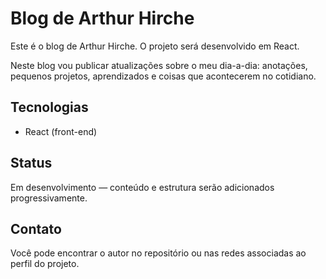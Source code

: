 # Blog de Arthur Hirche

Este é o blog de Arthur Hirche. O projeto será desenvolvido em React.

Neste blog vou publicar atualizações sobre o meu dia-a-dia: anotações, pequenos projetos, aprendizados e coisas que acontecerem no cotidiano.

## Tecnologias

- React (front-end)

## Status

Em desenvolvimento — conteúdo e estrutura serão adicionados progressivamente.

## Contato

Você pode encontrar o autor no repositório ou nas redes associadas ao perfil do projeto.
